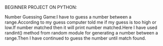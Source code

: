 BEGINNER PROJECT ON PYTHON:
 
Number Guessing Game:I have to guess a number between a range.According to my guess computer told me if my guess is too high or low.If number matched then it will print number matched.Here I have used randint() method from random module for generating a number between a range.Then I have continued to guess the number until match found.

